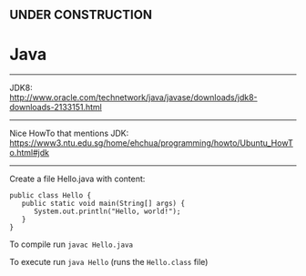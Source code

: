
## UNDER CONSTRUCTION

# Java


---

JDK8:  
http://www.oracle.com/technetwork/java/javase/downloads/jdk8-downloads-2133151.html  

---

Nice HowTo that mentions JDK:  
https://www3.ntu.edu.sg/home/ehchua/programming/howto/Ubuntu_HowTo.html#jdk  


---

Create a file Hello.java with content:

    public class Hello {
       public static void main(String[] args) {
          System.out.println("Hello, world!");
       }
    }

To compile run ```javac Hello.java```

To execute run ```java Hello``` (runs the ```Hello.class``` file)